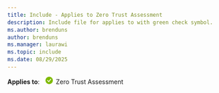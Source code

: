 ```yaml
---
title: Include - Applies to Zero Trust Assessment
description: Include file for applies to with green check symbol.
ms.author: brenduns
author: brenduns
ms.manager: laurawi
ms.topic: include
ms.date: 08/29/2025
---
```



**Applies to**: ![Green circle with a white check mark symbol.](../../media/applies-to-yes.png) Zero Trust Assessment
